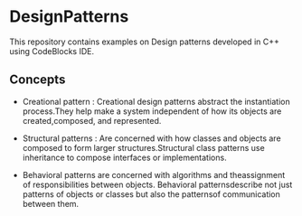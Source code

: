 # DesignPatterns
This repository contains examples on Design patterns developed in C++ using CodeBlocks IDE.

## Concepts
- Creational pattern : Creational design patterns abstract the instantiation process.They help make a
system independent of how its objects are created,composed, and represented.

- Structural patterns :  Are concerned with how classes and objects are composed to form larger structures.Structural class patterns use inheritance to compose interfaces or implementations.

- Behavioral patterns are concerned with algorithms and theassignment of responsibilities between objects. Behavioral patternsdescribe not just patterns of objects or classes but also the patternsof communication between them.
